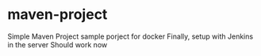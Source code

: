 # maven-project

Simple Maven Project
sample porject for docker
Finally, setup with Jenkins in the server
Should work now
